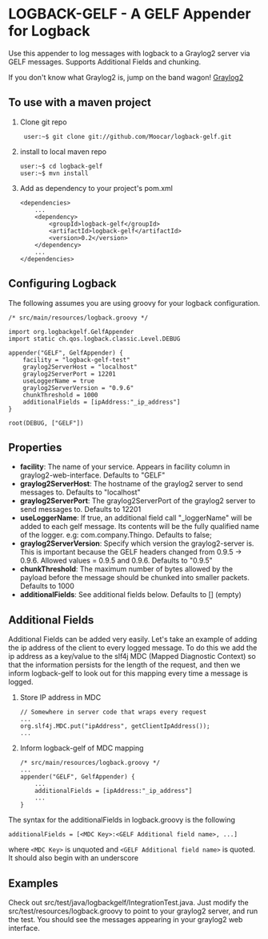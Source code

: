 LOGBACK-GELF - A GELF Appender for Logback
==========================================

Use this appender to log messages with logback to a Graylog2 server via GELF messages. Supports Additional Fields and chunking.

If you don't know what Graylog2 is, jump on the band wagon! [Graylog2](http://graylog2.org)

To use with a maven project
---------------------------

1. Clone git repo

        user:~$ git clone git://github.com/Moocar/logback-gelf.git

2.  install to local maven repo

        user:~$ cd logback-gelf
        user:~$ mvn install

3.  Add as dependency to your project's pom.xml

        <dependencies>
            ...
            <dependency>
                <groupId>logback-gelf</groupId>
                <artifactId>logback-gelf</artifactId>
                <version>0.2</version>
            </dependency>
            ...
        </dependencies>

Configuring Logback
---------------------

The following assumes you are using groovy for your logback configuration.

    /* src/main/resources/logback.groovy */

    import org.logbackgelf.GelfAppender
    import static ch.qos.logback.classic.Level.DEBUG

    appender("GELF", GelfAppender) {
        facility = "logback-gelf-test"
        graylog2ServerHost = "localhost"
        graylog2ServerPort = 12201
        useLoggerName = true
        graylog2ServerVersion = "0.9.6"
        chunkThreshold = 1000
        additionalFields = [ipAddress:"_ip_address"]
    }

    root(DEBUG, ["GELF"])

Properties
----------

*   **facility**: The name of your service. Appears in facility column in graylog2-web-interface. Defaults to "GELF"
*   **graylog2ServerHost**: The hostname of the graylog2 server to send messages to. Defaults to "localhost"
*   **graylog2ServerPort**: The graylog2ServerPort of the graylog2 server to send messages to. Defaults to 12201
*   **useLoggerName**: If true, an additional field call "_loggerName" will be added to each gelf message. Its contents
will be the fully qualified name of the logger. e.g: com.company.Thingo. Defaults to false;
*   **graylog2ServerVersion**: Specify which version the graylog2-server is. This is important because the GELF headers
changed from 0.9.5 -> 0.9.6. Allowed values = 0.9.5 and 0.9.6. Defaults to "0.9.5"
*   **chunkThreshold**: The maximum number of bytes allowed by the payload before the message should be chunked into
smaller packets. Defaults to 1000
*   **additionalFields**: See additional fields below. Defaults to [] (empty)

Additional Fields
-----------------

Additional Fields can be added very easily. Let's take an example of adding the ip address of the client to every logged
message. To do this we add the ip address as a key/value to the slf4j MDC (Mapped Diagnostic Context) so that the
information persists for the length of the request, and then we inform logback-gelf to look out for this mapping every
time a message is logged.

1.  Store IP address in MDC

        // Somewhere in server code that wraps every request
        ...
        org.slf4j.MDC.put("ipAddress", getClientIpAddress());
        ...

2.  Inform logback-gelf of MDC mapping

        /* src/main/resources/logback.groovy */
        ...
        appender("GELF", GelfAppender) {
            ...
            additionalFields = [ipAddress:"_ip_address"]
            ...
        }

The syntax for the additionalFields in logback.groovy is the following

    additionalFields = [<MDC Key>:<GELF Additional field name>, ...]

where `<MDC Key>` is unquoted and `<GELF Additional field name>` is quoted. It should also begin with an underscore

Examples
--------

Check out src/test/java/logbackgelf/IntegrationTest.java. Just modify the src/test/resources/logback.groovy to point to
your graylog2 server, and run the test. You should see the messages appearing in your graylog2 web interface.